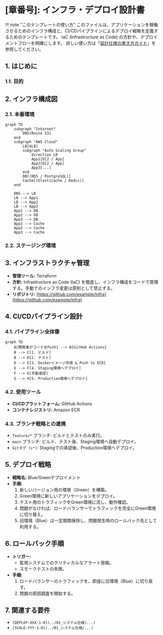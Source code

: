 # [章番号]: インフラ・デプロイ設計書

!!! note "このテンプレートの使い方"
このファイルは、アプリケーションを稼働させるためのインフラ構成と、CI/CDパイプラインによるデプロイ戦略を定義するためのテンプレートです。
IaC (Infrastructure as Code) の方針や、デプロイメントフローを明確にします。
詳しい使い方は「[設計仕様の書き方ガイド](ここにガイドへのパスを記述してください)」を参照してください。

## 1. はじめに

### 1.1. 目的

<!-- このドキュメントが定義するインフラとデプロイメント設計の目的を記述します。（例: 高可用性、スケーラビリティ、デプロイの自動化など） -->

## 2. インフラ構成図

<!-- 本番環境、ステージング環境などのインフラ構成を図で示します。クラウドプロバイダーのアーキテクチャ図の形式や、Mermaidを利用します。 -->

### 2.1. 本番環境

```mermaid
graph TD
    subgraph "Internet"
        DNS[Route 53]
    end
    subgraph "AWS Cloud"
        LB[ALB]
        subgraph "Auto Scaling Group"
            direction LR
            App1[EC2 / App]
            App2[EC2 / App]
            App3[...]
        end
        DB[(RDS / PostgreSQL)]
        Cache[(ElastiCache / Redis)]
    end

    DNS --> LB
    LB --> App1
    LB --> App2
    LB --> App3
    App1 --> DB
    App2 --> DB
    App3 --> DB
    App1 --> Cache
    App2 --> Cache
    App3 --> Cache
```

### 2.2. ステージング環境

<!-- 本番環境との差異などを記述します。 -->

## 3. インフラストラクチャ管理

<!-- インフラのプロビジョニングと管理方法についての方針を記述します。 -->

- **管理ツール:** Terraform
- **方針:** Infrastructure as Code (IaC) を徹底し、インフラ構成をコードで管理する。手動でのインフラ変更は原則として禁止する。
- **リポジトリ:** [https://github.com/example/infra](https://github.com/example/infra)

## 4. CI/CDパイプライン設計

<!-- コードのコミットから本番環境へのデプロイまでの、継続的インテグレーションと継続的デプロイメントのパイプラインを設計します。 -->

### 4.1. パイプライン全体像

```mermaid
graph TD
    A[開発者がコードをPush] --> B{GitHub Actions}
    B --> C[1. ビルド]
    B --> D[2. テスト]
    D --> E[3. Dockerイメージ作成 & Push to ECR]
    E --> F[4. Staging環境へデプロイ]
    F --> G[手動承認]
    G --> H[5. Production環境へデプロイ]
```

### 4.2. 使用ツール

- **CI/CDプラットフォーム:** GitHub Actions
- **コンテナレジストリ:** Amazon ECR

### 4.3. ブランチ戦略との連携

<!-- Gitのブランチ戦略とCI/CDパイプラインがどのように連携するかを記述します。 -->

- `feature/*` ブランチ: ビルドとテストのみ実行。
- `main` ブランチ: ビルド、テスト後、Staging環境へ自動デプロイ。
- `Gitタグ (v*)`: Stagingでの承認後、Production環境へデプロイ。

## 5. デプロイ戦略

<!-- 本番環境へのリリースを安全に行うための戦略を定義します。 -->

- **戦略名:** Blue/Greenデプロイメント
- **手順:**
  1. 新しいバージョン用の環境（Green）を構築。
  2. Green環境に新しいアプリケーションをデプロイ。
  3. テスト用のトラフィックをGreen環境に流し、動作確認。
  4. 問題がなければ、ロードバランサーでトラフィックを完全にGreen環境に切り替え。
  5. 旧環境（Blue）は一定期間保持し、問題発生時のロールバック先として利用する。

## 6. ロールバック手順

<!-- デプロイ後に問題が発生した場合の、切り戻し手順を定義します。 -->

- **トリガー:**
  - 監視システムでのクリティカルなアラート発報。
  - スモークテストの失敗。
- **手順:**
  1. ロードバランサーのトラフィックを、即座に旧環境（Blue）に切り戻す。
  2. 問題の原因調査を開始する。

## 7. 関連する要件

<!-- この設計の根拠となる要件IDへのリンクを記載します。 -->

- `[DEPLOY-XXX-1-0](../01_システム仕様/...)`
- `[SCALE-YYY-1-0](../01_システム仕様/...)`
